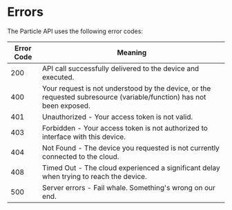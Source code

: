# Errors

<aside class="notice">The Particle API uses the following error codes:</aside>

Error Code | Meaning
---------- | -------
200 | API call successfully delivered to the device and executed.
400 | Your request is not understood by the device, or the requested subresource (variable/function) has not been exposed.
401 | Unauthorized - Your access token is not valid.
403 | Forbidden - Your access token is not authorized to interface with this device.
404 | Not Found - The device you requested is not currently connected to the cloud.
408 | Timed Out - The cloud experienced a significant delay when trying to reach the device.
500 | Server errors - Fail whale. Something's wrong on our end.

